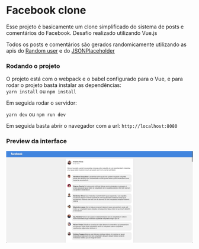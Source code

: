 # Facebook clone

Esse projeto é basicamente um clone simplificado do sistema de posts e comentários do Facebook. Desafio realizado utilizando Vue.js<br/>

Todos os posts e comentários são gerados randomicamente utilizando as apis do [Random user](https://randomuser.me/) e do [JSONPlaceholder](https://jsonplaceholder.typicode.com/)

### Rodando o projeto

O projeto está com o webpack e o babel configurado para o Vue, e para rodar o projeto basta instalar as dependências:<br>
`yarn install` ou `npm install`<br>

Em seguida rodar o servidor:<br>

`yarn dev` ou `npm run dev`<br>

Em seguida basta abrir o navegador com a url: `http://localhost:8080`

### Preview da interface

<img src="./src/assets/preview.png" alt="Preview da interface" />
